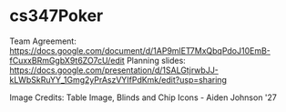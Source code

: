 # cs347Poker

Team Agreement: https://docs.google.com/document/d/1AP9mlET7MxQbqPdoJ10EmB-fCuxxBRmGgbX9t6ZO7cU/edit
Planning slides: https://docs.google.com/presentation/d/1SALGtjrwbJJ-kLWbSkRuYY_1Gmg2yPrAszVYIfPdKmk/edit?usp=sharing

Image Credits:
Table Image, Blinds and Chip Icons - Aiden Johnson '27
